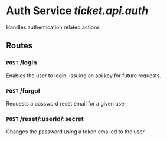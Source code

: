 # Auth Service _ticket.api.auth_
Handles authentication related actions

## Routes
### `POST` /login
Enables the user to login, issuing an api key for future requests.

### `POST` /forgot
Requests a password reset email for a given user

### `POST` /reset/:userId/:secret
Changes the password using a token emailed to the user
